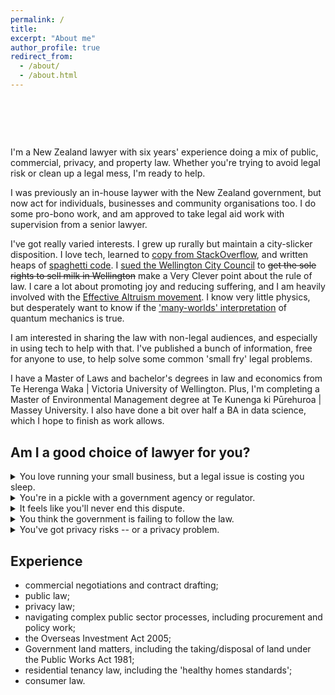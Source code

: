 ```yaml
---
permalink: /
title: 
excerpt: "About me"
author_profile: true
redirect_from: 
  - /about/
  - /about.html
---
```


  <style>
      .type {
  display:inline-block;
}
.type > span {
  display:grid;
  overflow: hidden;
  height:1.2em;
}
.type span span {
  width:0%;
  max-width:max-content;
  overflow: hidden;
  height:inherit;
  word-break:break-all;
  animation:
    c 2s infinite steps(1),  
    t 8s linear infinite alternate,
    m 48s steps(3) infinite;
}
.type span span:before {
  content:" ";
  display:inline-block;
}
@keyframes t{
  90%,100% {width:100%}
}
@keyframes c{
  0%,100%{box-shadow:5px 0 0 #0000}
  50%    {box-shadow:5px 0 0 #fff  }
}
@keyframes m{
  100% {transform:translateY(-300%)}
}

    </style>
<h1>
  <span style="line-height: 1.4;"> </span><span class="type">
  <span>
    <span>It's OK to 💧 over spilt 🥛.</span>
    <span>But it's even better to prevent 🥛 getting spilt.</span>
    <span>Whether your 🥛 is spilt or not, we can help. </span>
  </span>
</span>
</h1>


I'm a New Zealand lawyer with six years' experience doing a mix of public, commercial, privacy, and property law. Whether you're trying to avoid legal risk or clean up a legal mess, I'm ready to help.

I was previously an in-house laywer with the New Zealand government, but now act for individuals, businesses and community organisations too. I do some pro-bono work, and am approved to take legal aid work with supervision from a senior lawyer.

I've got really varied interests. I grew up rurally but maintain a city-slicker disposition. I love tech, learned to [copy from StackOverflow](https://stackoverflow.blog/2021/03/31/the-key-copy-paste/), and written heaps of [spaghetti code](https://en.wikipedia.org/wiki/Spaghetti_code). I [sued the Wellington City Council](https://www.stuff.co.nz/national/crime/125163476/lawyer-appeals-102yearold-law-about-wellingtons-milk-supply) to ~~get the sole rights to sell milk in Wellington~~ make a Very Clever point about the rule of law.  I care a lot about promoting joy and reducing suffering, and I am heavily involved with the [Effective Altruism movement](https://effectivealtruism.nz/). I know very little physics, but desperately want to know if the ['many-worlds' interpretation](https://plato.stanford.edu/entries/qm-manyworlds/) of quantum mechanics is true.

I am interested in sharing the law with non-legal audiences, and especially in using tech to help with that. I've published a bunch of information, free for anyone to use, to help solve some common 'small fry' legal problems.

I have a Master of Laws and bachelor's degrees in law and economics from Te Herenga Waka \| Victoria University of Wellington. Plus, I'm completing a Master of Environmental Management degree at Te Kunenga ki Pūrehuroa \| Massey University. I also have done a bit over half a BA in data science, which I hope to finish as work allows.


## Am I a good choice of lawyer for you?

<details><summary>You love running your small business, but a legal issue is costing you sleep.</summary>
<p>

I understand how hard you work. My mum has been running small businesses since before I was born, and she never stops going. You don't have that many legal problems - but when you do, the disruption to your business is a real problem. 
  
I'll ask you what kind of advice you need to solve your problem. If you want a traditional in-depth opinion to understand a whole area of legal risk, you've got it. But if you're looking for easy to digest advice that identifies a clear path forward, then it's my job to give you that.
  
I'm a phone call or email away for one-off questions, but can also provide more regular - and affordable - input to help you proactively spot risks before you run into trouble.
  
Testimonial: *[insert]*

</p>
</details>

<details><summary>You're in a pickle with a government agency or regulator.</summary>
<p>

With six years' experience working with and for regulators, I understand the theory - and practical reality - of regulation.
  
Whether you're trying to get an elusive approval or facing enforcement action, I'll help you see how far up the 'Regulatory Pyramid' you might be and, if at all possible, help you to shift further towards the bottom.
  
Testimonial: *[insert]*

</p>
</details>

<details><summary>It feels like you'll never end this dispute.</summary>
<p>

Court is no fun at all. And even if the dispute is eventually resolved short of Court, the time and emotional energy that goes into even a simple dispute can leave even the most resilient of us pretty drained.
  
If it comes to it, I can argue your corner in Court. But first, I'll help you identify any options to find a compromise that all sides can agree on, but which still meets your bottom lines.
  
Testimonial: *[insert]*

</p>
</details>

<details><summary>You think the government is failing to follow the law.</summary>
<p>

The law applies to everybody, and especially to the government. In my six years' working for the New Zealand government, I helped keep decision-makers on the straight and narrow.
  
Putting the [structural problems of the public service](https://thespinoff.co.nz/politics/01-07-2019/crocodile-in-the-river-how-public-servants-avoid-being-eaten-by-the-oia) aside, almost all of the people I worked with in central government were motivated to do the right thing. I can help you ask the right questions and engage in a way that taps into that motivation, rather than in a way that erodes officials' goodwill.
  
Naturally, there is a non-trivial risk that the soft and constructive approach fails. Having engaged in good faith, you'll be much better placed to challenge the government decision in Court - either with my help, or with an expert barrister taking over.
  
*Note: I sometimes do legal work for public sector organisations. It's more likely than not that I will be able to act for you - but as part of the initial consultation I'll check whether there are any conflicts of interest that may prevent this.*

</p>
</details>
 

<details><summary>You've got privacy risks -- or a privacy problem.</summary>
<p>

I know the Privacy Act 2020 (NZ) inside out, and have a pretty good grasp of the EU's GDPR.
  
I've:
  
  * drafted the privacy strategy and Privacy Policy for a significant government agency, so I can help you go to the *n<sup>th</sup>* degree if that's where your risk tolerance lies. 
  * got experience identifying practical solutions that focus on mitigating the big, scary sources of privacy risk - letting you sleep easier without compromising your organisation's ability to get the job done.
  * drafted and reviewed privacy impact assessments;
  * calmly guided the response to privacy breaches; and
  * delivered training to staff in privacy-sensitive roles.
  
For organisations who would benefit from regular privacy support, I offer an affordable 'Virtual Privacy Officer' service.

</p>
</details>

## Experience

* commercial negotiations and contract drafting;
* public law;
* privacy law;
* navigating complex public sector processes, including procurement and policy work;
* the Overseas Investment Act 2005;
* Government land matters, including the taking/disposal of land under the Public Works Act 1981;
* residential tenancy law, including the 'healthy homes standards';
* consumer law.
